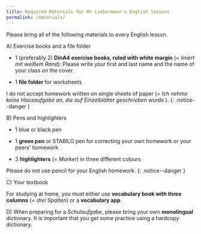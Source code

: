 ```yaml
---
title: Required Materials for Mr Liebermann's English lessons
permalink: /materials/
---
```


Please bring all of the following materials to every English lesson.

A) Exercise books and a file folder

- 1 (preferably 2) **DinA4 exercise books, ruled with white margin** (= *liniert mit weißem
  Rand*): Please write
  your first and last name and the name of your class on the cover.

- 1 **file folder** for worksheets

I do not accept homework written on single sheets of paper (= *Ich nehme keine
Hausaufgabe an, die auf Einzelblätter geschrieben wurde.*).
{: .notice--danger }

B) Pens and highlighters

- 1 blue or black pen

- 1 **green pen** or STABILO pen for correcting your own homework or your peers'
homework

- 3 **highlighters** (= *Marker*) in three different colours

Please do not use pencil for your English homework.
{: .notice--danger }

C) Your textbook

For studying at home, you must either use **vocabulary book with three
columns** (= *drei Spalten*) or a **vocabulary app**.

D) When preparing for a *Schulaufgabe*, please bring your own **monolingual** dictionary. It is important that you get some practice using a hardcopy dictionary.
